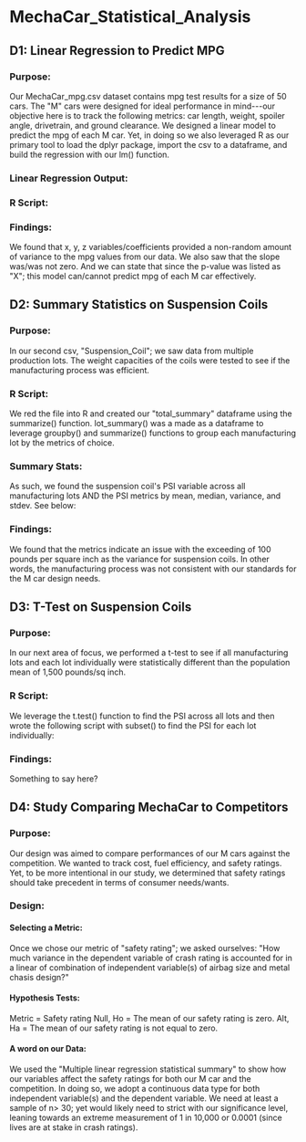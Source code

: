 # MechaCar_Statistical_Analysis

## D1: Linear Regression to Predict MPG
### Purpose: 
Our MechaCar_mpg.csv dataset contains mpg test results for a size of 50 cars.
The "M" cars were designed for ideal performance in mind---our objective here is to track the following metrics: car length, weight, spoiler angle, drivetrain, and ground clearance. 
We designed a linear model to predict the mpg of each M car. 
Yet, in doing so we also leveraged R as our primary tool to load the dplyr package, import the csv to a dataframe, and build the regression with our lm() function.
### Linear Regression Output: 

### R Script: 
### Findings: 
We found that x, y, z variables/coefficients provided a non-random amount of variance to the mpg values from our data. 
We also saw that the slope was/was not zero. And we can state that since the p-value was listed as "X"; this model can/cannot predict mpg of each M car effectively. 

## D2: Summary Statistics on Suspension Coils
### Purpose:
In our second csv, "Suspension_Coil"; we saw data from multiple production lots. The weight capacities of the coils were tested to see if the manufacturing process was efficient. 

### R Script: 
We red the file into R and created our "total_summary" dataframe using the summarize() function. 
lot_summary() was a made as a dataframe to leverage groupby() and summarize() functions to group each manufacturing lot by the metrics of choice. 

### Summary Stats: 
As such, we found the suspension coil's PSI variable across all manufacturing lots AND the PSI metrics by mean, median, variance, and stdev. See below:

### Findings: 
We found that the metrics indicate an issue with the exceeding of 100 pounds per square inch as the variance for suspension coils. In other words, the manufacturing process was not consistent with our standards for the M car design needs. 

## D3: T-Test on Suspension Coils
### Purpose:
In our next area of focus, we performed a t-test to see if all manufacturing lots and each lot individually were statistically different than the population mean of 1,500 pounds/sq inch. 

### R Script: 
We leverage the t.test() function to find the PSI across all lots and then wrote the following script with subset() to find the PSI for each lot individually: 

### Findings: 
Something to say here?

## D4: Study Comparing MechaCar to Competitors
### Purpose: 
Our design was aimed to compare performances of our M cars against the competition. We wanted to track cost, fuel efficiency, and safety ratings. 
Yet, to be more intentional in our study, we determined that safety ratings should take precedent in terms of consumer needs/wants. 
### Design: 
#### Selecting a Metric: 
Once we chose our metric of "safety rating"; we asked ourselves: 
"How much variance in the dependent variable of crash rating is accounted for in a linear of combination of independent variable(s) of airbag size and metal chasis design?"
#### Hypothesis Tests:
Metric = Safety rating
Null, Ho = The mean of our safety rating is zero. 
Alt, Ha = The mean of our safety rating is not equal to zero.
#### A word on our Data: 
We used the "Multiple linear regression statistical summary" to show how our variables affect the safety ratings for both our M car and the competition. In doing so, we adopt a continuous data type for both independent variable(s) and the dependent variable. 
We need at least a sample of n> 30; yet would likely need to strict with our significance level, leaning towards an extreme measurement of 1 in 10,000 or 0.0001 (since lives are at stake in crash ratings).
